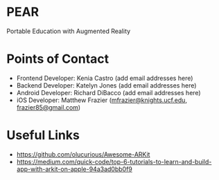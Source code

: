 # PEAR
Portable Education with Augmented Reality

# Points of Contact
- Frontend Developer: Kenia Castro (add email addresses here)
- Backend Developer: Katelyn Jones (add email addresses here)
- Android Developer: Richard DiBacco (add email addresses here)
- iOS Developer: Matthew Frazier (mfrazier@knights.ucf.edu, frazier85@gmail.com)


# Useful Links
- https://github.com/olucurious/Awesome-ARKit
- https://medium.com/quick-code/top-6-tutorials-to-learn-and-build-app-with-arkit-on-apple-94a3ad0bb0f9
